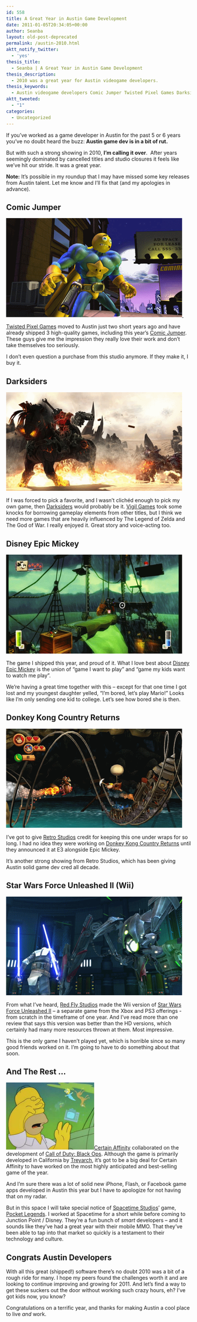 ```yaml
---
id: 558
title: A Great Year in Austin Game Development
date: 2011-01-05T20:34:05+00:00
author: Seanba
layout: old-post-deprecated
permalink: /austin-2010.html
aktt_notify_twitter:
  - 'yes'
thesis_title:
  - Seanba | A Great Year in Austin Game Development
thesis_description:
  - 2010 was a great year for Austin videogame developers.
thesis_keywords:
  - Austin videogame developers Comic Jumper Twisted Pixel Games Darksiders Vigil Disney Epic Mickey Junction Point Studios Donkey Kong Country Returns Retro Studios Force Unleashed 2 Red Fly Certain Affinity Black Ops Spacetime Studios Pocket Legends
aktt_tweeted:
  - "1"
categories:
  - Uncategorized
---
```

If you’ve worked as a game developer in Austin for the past 5 or 6 years you’ve no doubt heard the buzz: **Austin game dev is in a bit of rut.**

But with such a strong showing in 2010, **I’m calling it over**.  After years seemingly dominated by cancelled titles and studio closures it feels like we’ve hit our stride. It was a great year.

**Note:** It’s possible in my roundup that I may have missed some key releases from Austin talent. Let me know and I’ll fix that (and my apologies in advance).

## Comic Jumper

[<img title="Comic Jumper, another great Twisted Pixel game" src="/assets/wp-content/uploads/2011/01/comicjumper.png" alt="Comic Jumper" width="480" height="270" /> ](http://en.wikipedia.org/wiki/Comic_Jumper:_The_Adventures_of_Captain_Smiley "Comic Jumper")

[Twisted Pixel Games](http://www.twistedpixelgames.com/ "Twisted Pixel Games") moved to Austin just two short years ago and have already shipped 3 high-quality games, including this year’s [Comic Jumper](http://en.wikipedia.org/wiki/Comic_Jumper). These guys give me the impression they really love their work and don’t take themselves too seriously.

I don’t even question a purchase from this studio anymore. If they make it, I buy it.

## Darksiders

[<img title="Darksiders" src="/assets/wp-content/uploads/2011/01/darksiders.png" alt="Darksiders" width="480" height="269" />](http://en.wikipedia.org/wiki/Darksiders)

If I was forced to pick a favorite, and I wasn’t clichéd enough to pick my own game, then [Darksiders](http://en.wikipedia.org/wiki/Darksiders) would probably be it. [Vigil Games](http://www.vigilgames.com/ "Vigil Games") took some knocks for borrowing gameplay elements from other titles, but I think we need more games that are heavily influenced by The Legend of Zelda and The God of War. I really enjoyed it. Great story and voice-acting too.

## Disney Epic Mickey

[<img title="Disney Epic Mickey. The best game I ever shipped." src="/assets/wp-content/uploads/2011/01/disneyepicmickey.png" alt="Disney Epic Mickey" width="480" height="270" />](http://en.wikipedia.org/wiki/Epic_Mickey "Disney Epic Mickey")

The game I shipped this year, and proud of it. What I love best about [Disney Epic Mickey](http://en.wikipedia.org/wiki/Epic_Mickey "Disney Epic Mickey") is the union of “game I want to play” and “game my kids want to watch me play”.

We’re having a great time together with this – except for that one time I got lost and my youngest daughter yelled, “I’m bored, let’s play Mario!” Looks like I’m only sending one kid to college. Let’s see how bored she is then.

## Donkey Kong Country Returns

[<img title="Another solid hit from Retro Studios" src="/assets/wp-content/uploads/2011/01/donkeykongcountryreturns.png" alt="Donkey Kong Country Returns" width="480" height="270" />](http://en.wikipedia.org/wiki/Donkey_Kong_Country_Returns "Donkey Kong Country Returns")

I’ve got to give [Retro Studios](http://www.retrostudios.com/) credit for keeping this one under wraps for so long. I had no idea they were working on [Donkey Kong Country Returns](http://en.wikipedia.org/wiki/Donkey_Kong_Country_Returns) until they announced it at E3 alongside Epic Mickey.

It’s another strong showing from Retro Studios, which has been giving Austin solid game dev cred all decade.

## Star Wars Force Unleashed II (Wii)

[<img title="Force Unleashed 2 (Wii)" src="/assets/wp-content/uploads/2011/01/forceunleashed2wii.png" alt="Force Unleashed 2 (Wii)" width="480" height="269" />](http://en.wikipedia.org/wiki/Force_unleashed_2 "Force Unleashed 2 (Wii)")

From what I’ve heard, [Red Fly Studios](http://redflygames.com/) made the Wii version of [Star Wars Force Unleashed II](http://en.wikipedia.org/wiki/Force_unleashed_2) – a separate game from the Xbox and PS3 offerings - from scratch in the timeframe of one year. And I’ve read more than one review that says this version was better than the HD versions, which certainly had many more resources thrown at them. Most impressive.

This is the only game I haven’t played yet, which is horrible since so many good friends worked on it. I’m going to have to do something about that soon.

## And The Rest …

<img class="sba-align-left" title="Homer: Little Bart, Little Lisa, Little Marge - and the rest" src="/assets/wp-content/uploads/2011/01/homerandtherest.jpg" alt="And the rest" width="240" height="183" />[Certain Affinity](http://www.certainaffinity.com/) collaborated on the development of [Call of Duty: Black Ops](http://en.wikipedia.org/wiki/Call_of_Duty:_Black_Ops). Although the game is primarily developed in California by [Treyarch](http://www.treyarch.com/), it’s got to be a big deal for Certain Affinity to have worked on the most highly anticipated and best-selling game of the year.

And I’m sure there was a lot of solid new iPhone, Flash, or Facebook game apps developed in Austin this year but I have to apologize for not having that on my radar.

But in this space I will take special notice of [Spacetime Studios](http://www.spacetimestudios.com/)’ game, [Pocket Legends](http://www.pocketlegends.com/). I worked at Spacetime for a short while before coming to Junction Point / Disney. They’re a fun bunch of _smart_ developers – and it sounds like they’ve had a great year with their mobile MMO. That they’ve been able to tap into that market so quickly is a testament to their technology and culture.

## Congrats Austin Developers

With all this great (shipped!) software there’s no doubt 2010 was a bit of a rough ride for many. I hope my peers found the challenges worth it and are looking to continue improving and growing for 2011. And let’s find a way to get these suckers out the door without working such crazy hours, eh? I’ve got kids now, you know?

Congratulations on a terrific year, and thanks for making Austin a cool place to live _and_ work.